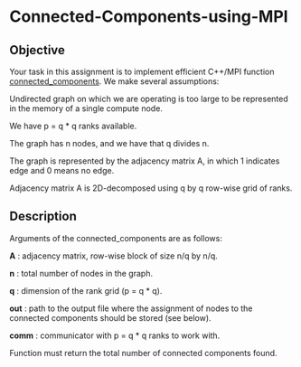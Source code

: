 # Connected-Components-using-MPI

## Objective

Your task in this assignment is to implement efficient C++/MPI function [connected_components](https://en.wikipedia.org/wiki/Connected_component_(graph_theory)). We make several assumptions:

Undirected graph on which we are operating is too large to be represented in the memory of a single compute node.

We have p = q * q ranks available.

The graph has n nodes, and we have that q divides n.

The graph is represented by the adjacency matrix A, in which 1 indicates edge and 0 means no edge.

Adjacency matrix A is 2D-decomposed using q by q row-wise grid of ranks.

## Description

Arguments of the connected_components are as follows:

**A** : adjacency matrix, row-wise block of size n/q by n/q.

**n** : total number of nodes in the graph.

**q** : dimension of the rank grid (p = q * q).

**out** : path to the output file where the assignment of nodes to the connected components should be stored (see below).

**comm** : communicator with p = q * q ranks to work with.

Function must return the total number of connected components found.

